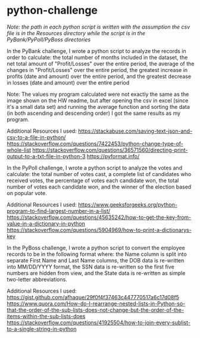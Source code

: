 # python-challenge

*Note: the path in each python script is written with the assumption the csv file is in the Resources directory while the script is in the PyBank/PyPoll/PyBoss directories*

In the PyBank challenge, I wrote a python script to analyze the records in order to calculate: 
the total number of months included in the dataset, the net total amount of "Profit/Losses" over the entire period, the average of the changes in "Profit/Losses" over the entire period, the greatest increase in profits (date and amount) over the entire period, and the greatest decrease in losses (date and amount) over the entire period

Note: The values my program calculated were not exactly the same as the image shown on the HW readme, but after opening the csv in excel (since it's a small data set) and running the average function and sorting the data (in both ascending and descending order) I got the same results as my program.

Additional Resources I used:
https://stackabuse.com/saving-text-json-and-csv-to-a-file-in-python/
https://stackoverflow.com/questions/7422453/python-change-type-of-whole-list
https://stackoverflow.com/questions/36571560/directing-print-output-to-a-txt-file-in-python-3
https://pyformat.info/


In the PyPoll challenge, I wrote a python script to analyze the votes and calculate:
the total number of votes cast, a complete list of candidates who received votes, the percentage of votes each candidate won, the total number of votes each candidate won, and the winner of the election based on popular vote.

Additional Resources I used:
https://www.geeksforgeeks.org/python-program-to-find-largest-number-in-a-list/
https://stackoverflow.com/questions/45635242/how-to-get-the-key-from-value-in-a-dictionary-in-python
https://stackoverflow.com/questions/5904969/how-to-print-a-dictionarys-key

In the PyBoss challenge, I wrote a python script to convert the employee records to be in the following format where:
the Name column is split into separate First Name and Last Name columns, the DOB data is re-written into MM/DD/YYYY format, the SSN data is re-written so the first five numbers are hidden from view, and the State data is re-written as simple two-letter abbreviations.


Additional Resources I used:
https://gist.github.com/afhaque/29f0f4f37463c447770517a6c17d08f5
https://www.quora.com/How-do-I-rearrange-nested-lists-in-Python-so-that-the-order-of-the-sub-lists-does-not-change-but-the-order-of-the-items-within-the-sub-lists-does
https://stackoverflow.com/questions/41925504/how-to-join-every-sublist-to-a-single-string-in-python
